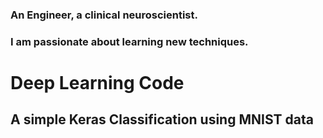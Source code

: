 ### An Engineer, a clinical neuroscientist. 
### I am passionate about learning new techniques.

# Deep Learning Code
## A simple Keras Classification using MNIST data




